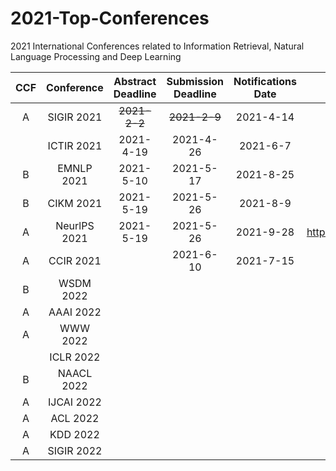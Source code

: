# 2021-Top-Conferences
2021 International Conferences related to Information Retrieval, Natural Language Processing and Deep Learning

| CCF | Conference | Abstract Deadline | Submission Deadline  | Notifications Date | Website | 
| :----:| :----: | :----: | :----: | :----: |:----: |
| A | SIGIR 2021 | ~~2021-2-2~~ | ~~2021-2-9~~ | 2021-4-14 | http://sigir.org/sigir2021/ |
|  | ICTIR 2021 | 2021-4-19 | 2021-4-26 | 2021-6-7 | https://ictir2021.org/ |
| B | EMNLP 2021 | 2021-5-10 | 2021-5-17 | 2021-8-25 | https://2021.emnlp.org/ |
| B | CIKM 2021 | 2021-5-19 | 2021-5-26 | 2021-8-9 | https://www.cikm2021.org/ |
| A | NeurlPS 2021 | 2021-5-19 | 2021-5-26 | 2021-9-28 | https://neurips.cc/Conferences/2021/ |
| A | CCIR 2021 | | 2021-6-10 | 2021-7-15 | https://ccir2021.dlufl.edu.cn/ |
| B | WSDM 2022 |  |  |  |  |
| A | AAAI 2022 |  |  |  |  |
| A | WWW 2022 |  |  |  |  |
|  | ICLR 2022 |  |  |  |  |
| B | NAACL 2022 |  |  |  |  |
| A | IJCAI 2022 |  |  |  |  |
| A | ACL 2022 |  |  |  |  |
| A | KDD 2022 |  |  |  |  |
| A | SIGIR 2022 |  |  |  |  |